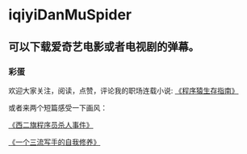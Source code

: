 # iqiyiDanMuSpider

## 可以下载爱奇艺电影或者电视剧的弹幕。

### 彩蛋

欢迎大家关注，阅读，点赞，评论我的职场连载小说: [《程序猿生存指南》](https://www.jianshu.com/nb/19810249)

或者来两个短篇感受一下画风：

[《西二旗程序员杀人事件》](https://www.jianshu.com/p/f9b3c913ee47)

[《一个三流写手的自我修养》](https://www.jianshu.com/p/83c17da14ba0)
